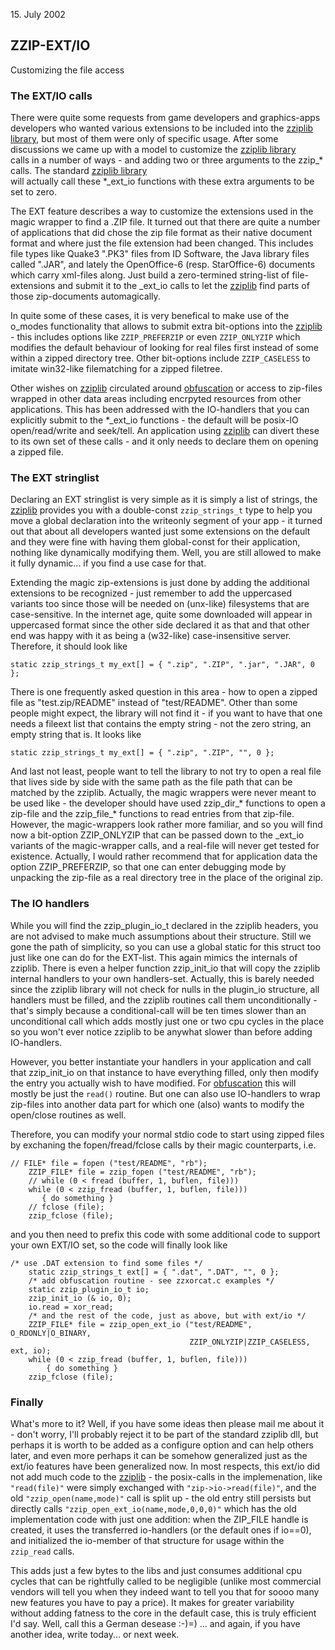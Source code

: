 <date>15. July 2002 </date>

## ZZIP-EXT/IO 
Customizing the file access

### The EXT/IO calls 

There were quite some requests from game developers and graphics-apps
  developers who wanted various extensions to be included into the
  [zziplib library](zziplib.html), but most of them were
  only of specific usage. After some discussions we came up with a
  model to customize the [zziplib library](zziplib.html)  
  calls in a number of ways - and adding two or three arguments to
  the zzip_* calls. The standard [zziplib library](zziplib.html)  
  will actually call these *_ext_io functions with these extra arguments
  to be set to zero.

The EXT feature describes a way to customize the extensions used in
  the magic wrapper to find a .ZIP file. It turned out that there are
  quite a number of applications that did chose the zip file format as
  their native document format and where just the file extension had
  been changed. This includes file types like Quake3 ".PK3" files from
  ID Software, the Java library files called ".JAR", and lately the 
  OpenOffice-6 (resp. StarOffice-6) documents which carry xml-files along.
  Just build a zero-termined string-list of file-extensions and submit it
  to the _ext_io calls to let the [zziplib](zziplib.html) find
  parts of those zip-documents automagically.

In quite some of these cases, it is very benefical to make use of the
  o_modes functionality that allows to submit extra bit-options into
  the [zziplib](zziplib.html) - this includes options like
  `ZZIP_PREFERZIP` or even `ZZIP_ONLYZIP` which
  modifies the default behaviour of looking for real files first instead
  of some within a zipped directory tree. Other bit-options include
  `ZZIP_CASELESS` to imitate win32-like filematching for a
  zipped filetree.

Other wishes on [zziplib](zziplib.html) circulated around
  [obfuscation](zzip-xor.html) or access to zip-files wrapped 
  in other data areas including encrpyted resources from other applications. 
  This has been addressed with the IO-handlers that you can explicitly
  submit to the *_ext_io functions - the default will be posix-IO 
  open/read/write and seek/tell. An application using 
  [zziplib](zziplib.html) can divert these to its own set of
  these calls - and it only needs to declare them on opening a zipped file.

### The EXT stringlist 

Declaring an EXT stringlist is very simple as it is simply a 
  list of strings, the [zziplib](zziplib.html) provides
  you with a double-const `zzip_strings_t` type to help
  you move a global declaration into the writeonly segment of your
  app - it turned out that about all developers wanted just some
  extensions on the default and they were fine with having them
  global-const for their application, nothing like dynamically
  modifying them. Well, you are still allowed to make it fully
  dynamic... if you find a use case for that.

Extending the magic zip-extensions is just done by adding the 
  additional extensions to be recognized - just remember to add
  the uppercased variants too since those will be needed on
  (unx-like) filesystems that are case-sensitive. In the internet
  age, quite some downloaded will appear in uppercased format since
  the other side declared it as that and that other end was happy
  with it as being a (w32-like) case-insensitive server. Therefore,
  it should look like 

```
static zzip_strings_t my_ext[] = { ".zip", ".ZIP", ".jar", ".JAR", 0 };
```

There is one frequently asked question in this area - how to open
  a zipped file as "test.zip/README" instead of "test/README". Other
  than some people might expect, the library will not find it - if
  you want to have that one needs a fileext list that contains the
  empty string - not the zero string, an empty string that is. It
  looks like 

```
static zzip_strings_t my_ext[] = { ".zip", ".ZIP", "", 0 };
```

And last not least, people want to tell the library to not try to
open a real file that lives side by side with the same path as the
file path that can be matched by the zziplib. Actually, the magic
wrappers were never meant to be used like - the developer should
have used zzip_dir_* functions to open a zip-file and the 
zzip_file_* functions to read entries from that zip-file. However,
the magic-wrappers look rather more familiar, and so you will find
now a bit-option ZZIP_ONLYZIP that can be passed down to the _ext_io
variants of the magic-wrapper calls, and a real-file will never get
tested for existence. Actually, I would rather recommend that for
application data the option ZZIP_PREFERZIP, so that one can enter
debugging mode by unpacking the zip-file as a real directory tree
in the place of the original zip.

### The IO handlers 

While you will find the zzip_plugin_io_t declared in the zziplib
headers, you are not advised to make much assumptions about their
structure. Still we gone the path of simplicity, so you can use
a global static for this struct too just like one can do for the
EXT-list. This again mimics the internals of zziplib. There is
even a helper function zzip_init_io that will copy the zziplib
internal handlers to your own handlers-set. Actually, this is
barely needed since the zziplib library will not check for nulls
in the plugin_io structure, all handlers must be filled, and the
zziplib routines call them unconditionally - that's simply 
because a conditional-call will be ten times slower than an
unconditional call which adds mostly just one or two cpu cycles
in the place so you won't ever notice zziplib to be anywhat
slower than before adding IO-handlers.

However, you better instantiate your handlers in your application
  and call that zzip_init_io on that instance to have everything
  filled, only then modify the entry you actually wish to have
  modified. For [obfuscation](zzip-xor.html) this
  will mostly be just the `read()` routine. But one can
  also use IO-handlers to wrap zip-files into another data part
  for which one (also) wants to modify the open/close routines
  as well.

Therefore, you can modify your normal stdio code to start using
  zipped files by exchaning the fopen/fread/fclose calls by their
  magic counterparts, i.e.

```
// FILE* file = fopen ("test/README", "rb");
    ZZIP_FILE* file = zzip_fopen ("test/README", "rb");
    // while (0 < fread (buffer, 1, buflen, file))) 
    while (0 < zzip_fread (buffer, 1, buflen, file)))
       { do something }
    // fclose (file);
    zzip_fclose (file);
```

and you then need to prefix this code with some additional 
   code to support your own EXT/IO set, so the code will finally
   look like 

```
/* use .DAT extension to find some files */
    static zzip_strings_t ext[] = { ".dat", ".DAT", "", 0 }; 
    /* add obfuscation routine - see zzxorcat.c examples */
    static zzip_plugin_io_t io;
    zzip_init_io (& io, 0);
    io.read = xor_read; 
    /* and the rest of the code, just as above, but with ext/io */
    ZZIP_FILE* file = zzip_open_ext_io ("test/README", O_RDONLY|O_BINARY,
                                        ZZIP_ONLYZIP|ZZIP_CASELESS, ext, io);
    while (0 < zzip_fread (buffer, 1, buflen, file)))
        { do something }
    zzip_fclose (file);
```

### Finally 

What's more to it? Well, if you have some ideas then please mail me
   about it - don't worry, I'll probably reject it to be part of the
   standard zziplib dll, but perhaps it is worth to be added as a
   configure option and can help others later, and even more perhaps
   it can be somehow generalized just as the ext/io features have been
   generalized now. In most respects, this ext/io did not add much
   code to the [zziplib](zziplib.html) - the posix-calls
   in the implemenation, like `"read(file)"` were simply
   exchanged with `"zip->io->read(file)"`, and the 
   old `"zzip_open(name,mode)"` call is split up - the old
   entry still persists but directly calls 
   `"zzip_open_ext_io(name,mode,0,0,0)"` which has the
   old implementation code with just one addition: when the ZIP_FILE
   handle is created, it uses the transferred io-handlers (or the
   default ones if io==0), and initialized the io-member of that
   structure for usage within the `zzip_read` calls.

This adds just a few bytes to the libs and just consumes additional 
cpu cycles that can be rightfully called to be negligible (unlike
most commercial vendors will tell you when they indeed want to
tell you that for soooo many new features you have to pay a price).
It makes for greater variability without adding fatness to the
core in the default case, this is truly efficient I'd say. Well,
call this a German desease :-)=) ... and again, if you have another
idea, write today... or next week.
